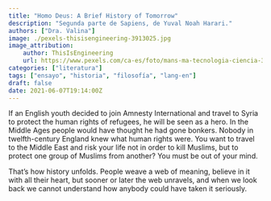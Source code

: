 ```yaml
---
title: "Homo Deus: A Brief History of Tomorrow"
description: "Segunda parte de Sapiens, de Yuval Noah Harari."
authors: ["Dra. Valina"]
image: ./pexels-thisisengineering-3913025.jpg
image_attribution:
    author: ThisIsEngineering
    url: https://www.pexels.com/ca-es/foto/mans-ma-tecnologia-ciencia-3913025/
categories: ["literatura"]
tags: ["ensayo", "historia", "filosofía", "lang-en"]
draft: false
date: 2021-06-07T19:14:00Z
---
```


If an English youth decided to join Amnesty International and travel to Syria to protect the human rights of refugees, he will be seen as a hero. In the Middle Ages people would have thought he had gone bonkers. Nobody in twelfth-century England knew what human rights were. You want to travel to the Middle East and risk your life not in order to kill Muslims, but to protect one group of Muslims from another? You must be out of your mind.

That’s how history unfolds. People weave a web of meaning, believe in it with all their heart, but sooner or later the web unravels, and when we look back we cannot understand how anybody could have taken it seriously.
